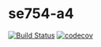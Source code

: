 # se754-a4
[![Build Status](https://travis-ci.com/swimuel/se754-a4.svg?token=WhyuY8phgtkRWcyoyq6Q&branch=master)](https://travis-ci.com/swimuel/se754-a4)
[![codecov](https://codecov.io/gh/swimuel/se754-a4/branch/master/graph/badge.svg?token=N02btvQYH0)](https://codecov.io/gh/swimuel/se754-a4)
